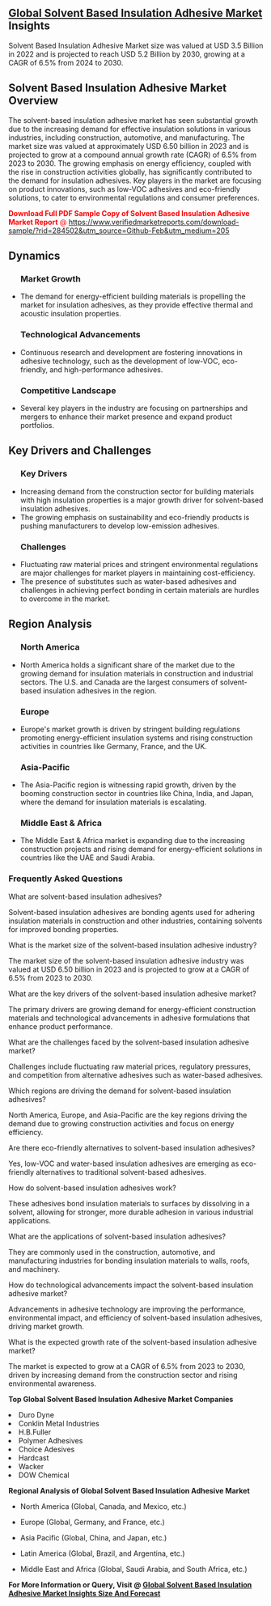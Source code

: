 <h2><a href="https://www.verifiedmarketreports.com/download-sample/?rid=284502&amp;utm_source=Github&amp;utm_medium=205" target="_blank">Global Solvent Based Insulation Adhesive Market</a> Insights</h2><p>Solvent Based Insulation Adhesive Market size was valued at USD 3.5 Billion in 2022 and is projected to reach USD 5.2 Billion by 2030, growing at a CAGR of 6.5% from 2024 to 2030.</p><p> <h2>Solvent Based Insulation Adhesive Market Overview</h2> <p>The solvent-based insulation adhesive market has seen substantial growth due to the increasing demand for effective insulation solutions in various industries, including construction, automotive, and manufacturing. The market size was valued at approximately USD 6.50 billion in 2023 and is projected to grow at a compound annual growth rate (CAGR) of 6.5% from 2023 to 2030. The growing emphasis on energy efficiency, coupled with the rise in construction activities globally, has significantly contributed to the demand for insulation adhesives. Key players in the market are focusing on product innovations, such as low-VOC adhesives and eco-friendly solutions, to cater to environmental regulations and consumer preferences. <p><p><span class=""><span style="color: #ff0000;"><strong>Download Full PDF Sample Copy of Solvent Based Insulation Adhesive Market Report</strong> @ </span><a href="https://www.verifiedmarketreports.com/download-sample/?rid=284502&amp;utm_source=Github-Feb&amp;utm_medium=205" target="_blank">https://www.verifiedmarketreports.com/download-sample/?rid=284502&amp;utm_source=Github-Feb&amp;utm_medium=205</a></span></p></p> <h2>Dynamics</h2> <ul> <h3>Market Growth</h3> <li>The demand for energy-efficient building materials is propelling the market for insulation adhesives, as they provide effective thermal and acoustic insulation properties.</li> <h3>Technological Advancements</h3> <li>Continuous research and development are fostering innovations in adhesive technology, such as the development of low-VOC, eco-friendly, and high-performance adhesives.</li> <h3>Competitive Landscape</h3> <li>Several key players in the industry are focusing on partnerships and mergers to enhance their market presence and expand product portfolios.</li> </ul> <h2>Key Drivers and Challenges</h2> <ul> <h3>Key Drivers</h3> <li>Increasing demand from the construction sector for building materials with high insulation properties is a major growth driver for solvent-based insulation adhesives.</li> <li>The growing emphasis on sustainability and eco-friendly products is pushing manufacturers to develop low-emission adhesives.</li> <h3>Challenges</h3> <li>Fluctuating raw material prices and stringent environmental regulations are major challenges for market players in maintaining cost-efficiency.</li> <li>The presence of substitutes such as water-based adhesives and challenges in achieving perfect bonding in certain materials are hurdles to overcome in the market.</li> </ul> <h2>Region Analysis</h2> <ul> <h3>North America</h3> <li>North America holds a significant share of the market due to the growing demand for insulation materials in construction and industrial sectors. The U.S. and Canada are the largest consumers of solvent-based insulation adhesives in the region.</li> <h3>Europe</h3> <li>Europe's market growth is driven by stringent building regulations promoting energy-efficient insulation systems and rising construction activities in countries like Germany, France, and the UK.</li> <h3>Asia-Pacific</h3> <li>The Asia-Pacific region is witnessing rapid growth, driven by the booming construction sector in countries like China, India, and Japan, where the demand for insulation materials is escalating.</li> <h3>Middle East & Africa</h3> <li>The Middle East & Africa market is expanding due to the increasing construction projects and rising demand for energy-efficient solutions in countries like the UAE and Saudi Arabia.</li> </ul> <h3>Frequently Asked Questions</h3> <p>What are solvent-based insulation adhesives?</p> <p>Solvent-based insulation adhesives are bonding agents used for adhering insulation materials in construction and other industries, containing solvents for improved bonding properties.</p> <p>What is the market size of the solvent-based insulation adhesive industry?</p> <p>The market size of the solvent-based insulation adhesive industry was valued at USD 6.50 billion in 2023 and is projected to grow at a CAGR of 6.5% from 2023 to 2030.</p> <p>What are the key drivers of the solvent-based insulation adhesive market?</p> <p>The primary drivers are growing demand for energy-efficient construction materials and technological advancements in adhesive formulations that enhance product performance.</p> <p>What are the challenges faced by the solvent-based insulation adhesive market?</p> <p>Challenges include fluctuating raw material prices, regulatory pressures, and competition from alternative adhesives such as water-based adhesives.</p> <p>Which regions are driving the demand for solvent-based insulation adhesives?</p> <p>North America, Europe, and Asia-Pacific are the key regions driving the demand due to growing construction activities and focus on energy efficiency.</p> <p>Are there eco-friendly alternatives to solvent-based insulation adhesives?</p> <p>Yes, low-VOC and water-based insulation adhesives are emerging as eco-friendly alternatives to traditional solvent-based adhesives.</p> <p>How do solvent-based insulation adhesives work?</p> <p>These adhesives bond insulation materials to surfaces by dissolving in a solvent, allowing for stronger, more durable adhesion in various industrial applications.</p> <p>What are the applications of solvent-based insulation adhesives?</p> <p>They are commonly used in the construction, automotive, and manufacturing industries for bonding insulation materials to walls, roofs, and machinery.</p> <p>How do technological advancements impact the solvent-based insulation adhesive market?</p> <p>Advancements in adhesive technology are improving the performance, environmental impact, and efficiency of solvent-based insulation adhesives, driving market growth.</p> <p>What is the expected growth rate of the solvent-based insulation adhesive market?</p> <p>The market is expected to grow at a CAGR of 6.5% from 2023 to 2030, driven by increasing demand from the construction sector and rising environmental awareness.</p> </p><p><strong>Top Global Solvent Based Insulation Adhesive Market Companies</strong></p><div data-test-id=""><p><li>Duro Dyne</li><li> Conklin Metal Industries</li><li> H.B.Fuller</li><li> Polymer Adhesives</li><li> Choice Adesives</li><li> Hardcast</li><li> Wacker</li><li> DOW Chemical</li></p><div><strong>Regional Analysis of&nbsp;Global Solvent Based Insulation Adhesive Market</strong></div><ul><li dir="ltr"><p dir="ltr">North America&nbsp;(Global, Canada, and Mexico, etc.)</p></li><li dir="ltr"><p dir="ltr">Europe (Global, Germany, and France, etc.)</p></li><li dir="ltr"><p dir="ltr">Asia Pacific&nbsp;(Global, China, and Japan, etc.)</p></li><li dir="ltr"><p dir="ltr">Latin America&nbsp;(Global, Brazil, and Argentina, etc.)</p></li><li dir="ltr">Middle East and Africa&nbsp;(Global, Saudi Arabia, and South Africa, etc.)</li></ul><p><strong>For More Information or Query, Visit @&nbsp;</strong><strong><a href="https://www.verifiedmarketreports.com/product/solvent-based-insulation-adhesive-market/?utm_source=Github&amp;utm_medium=205" target="_blank">Global Solvent Based Insulation Adhesive Market Insights Size And Forecast</a></strong></p></div>
